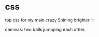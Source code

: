 # css
top css for my main
crazy Shining brighter   ✨

cannvas:
        two balls jumpping each other.
